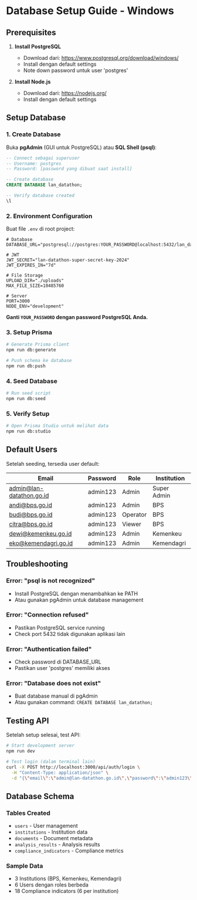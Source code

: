 # Database Setup Guide - Windows

## Prerequisites

1. **Install PostgreSQL**

   - Download dari: <https://www.postgresql.org/download/windows/>
   - Install dengan default settings
   - Note down password untuk user 'postgres'

2. **Install Node.js**
   - Download dari: <https://nodejs.org/>
   - Install dengan default settings

## Setup Database

### 1. Create Database

Buka **pgAdmin** (GUI untuk PostgreSQL) atau **SQL Shell (psql)**:

```sql
-- Connect sebagai superuser
-- Username: postgres
-- Password: [password yang dibuat saat install]

-- Create database
CREATE DATABASE lan_datathon;

-- Verify database created
\l
```

### 2. Environment Configuration

Buat file `.env` di root project:

```env
# Database
DATABASE_URL="postgresql://postgres:YOUR_PASSWORD@localhost:5432/lan_datathon"

# JWT
JWT_SECRET="lan-datathon-super-secret-key-2024"
JWT_EXPIRES_IN="7d"

# File Storage
UPLOAD_DIR="./uploads"
MAX_FILE_SIZE=10485760

# Server
PORT=3000
NODE_ENV="development"
```

**Ganti `YOUR_PASSWORD` dengan password PostgreSQL Anda.**

### 3. Setup Prisma

```bash
# Generate Prisma client
npm run db:generate

# Push schema ke database
npm run db:push
```

### 4. Seed Database

```bash
# Run seed script
npm run db:seed
```

### 5. Verify Setup

```bash
# Open Prisma Studio untuk melihat data
npm run db:studio
```

## Default Users

Setelah seeding, tersedia user default:

| Email                    | Password | Role     | Institution |
| ------------------------ | -------- | -------- | ----------- |
| <admin@lan-datathon.go.id> | admin123 | Admin    | Super Admin |
| <andi@bps.go.id>           | admin123 | Admin    | BPS         |
| <budi@bps.go.id>           | admin123 | Operator | BPS         |
| <citra@bps.go.id>          | admin123 | Viewer   | BPS         |
| <dewi@kemenkeu.go.id>      | admin123 | Admin    | Kemenkeu    |
| <eko@kemendagri.go.id>     | admin123 | Admin    | Kemendagri  |

## Troubleshooting

### Error: "psql is not recognized"

- Install PostgreSQL dengan menambahkan ke PATH
- Atau gunakan pgAdmin untuk database management

### Error: "Connection refused"

- Pastikan PostgreSQL service running
- Check port 5432 tidak digunakan aplikasi lain

### Error: "Authentication failed"

- Check password di DATABASE_URL
- Pastikan user 'postgres' memiliki akses

### Error: "Database does not exist"

- Buat database manual di pgAdmin
- Atau gunakan command: `CREATE DATABASE lan_datathon;`

## Testing API

Setelah setup selesai, test API:

```bash
# Start development server
npm run dev

# Test login (dalam terminal lain)
curl -X POST http://localhost:3000/api/auth/login \
  -H "Content-Type: application/json" \
  -d "{\"email\":\"admin@lan-datathon.go.id\",\"password\":\"admin123\"}"
```

## Database Schema

### Tables Created

- `users` - User management
- `institutions` - Institution data
- `documents` - Document metadata
- `analysis_results` - Analysis results
- `compliance_indicators` - Compliance metrics

### Sample Data

- 3 Institutions (BPS, Kemenkeu, Kemendagri)
- 6 Users dengan roles berbeda
- 18 Compliance indicators (6 per institution)

